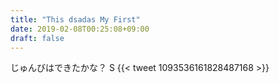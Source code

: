 ```yaml
---
title: "This dsadas My First"
date: 2019-02-08T00:25:08+09:00
draft: false
---
```

じゅんびはできたかな？
S
{{< tweet 1093536161828487168 >}}